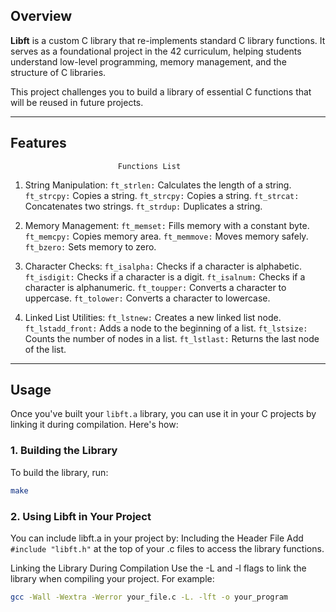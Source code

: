 ## Overview
**Libft** is a custom C library that re-implements standard C library functions. It serves as a foundational project in the 42 curriculum, helping students understand low-level programming, memory management, and the structure of C libraries.

This project challenges you to build a library of essential C functions that will be reused in future projects.

---

## Features

                            Functions List
1. String Manipulation:
`ft_strlen:` Calculates the length of a string.
`ft_strcpy:` Copies a string.
`ft_strcpy:` Copies a string.
`ft_strcat:` Concatenates two strings.
`ft_strdup:` Duplicates a string.


2. Memory Management:
`ft_memset:` Fills memory with a constant byte.
`ft_memcpy:` Copies memory area.
`ft_memmove:` Moves memory safely.
`ft_bzero:` Sets memory to zero.


3. Character Checks:
`ft_isalpha:` Checks if a character is alphabetic.
`ft_isdigit:` Checks if a character is a digit.
`ft_isalnum:` Checks if a character is alphanumeric.
`ft_toupper:` Converts a character to uppercase.
`ft_tolower:` Converts a character to lowercase.


4. Linked List Utilities:
`ft_lstnew:` Creates a new linked list node.
`ft_lstadd_front:` Adds a node to the beginning of a list.
`ft_lstsize:` Counts the number of nodes in a list.
`ft_lstlast:` Returns the last node of the list.

---

## Usage

Once you've built your `libft.a` library, you can use it in your C projects by linking it during compilation. Here's how:

### 1. **Building the Library**
To build the library, run:
```bash
make
```

### 2. **Using Libft in Your Project**
You can include libft.a in your project by:
Including the Header File
Add `#include "libft.h"` at the top of your .c files to access the library functions.

Linking the Library During Compilation
Use the -L and -l flags to link the library when compiling your project. For example:

```bash
gcc -Wall -Wextra -Werror your_file.c -L. -lft -o your_program
```
